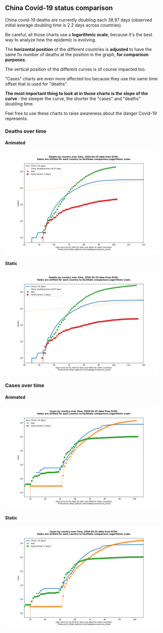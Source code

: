 ## China Covid-19 status comparison 

China covid-19 deaths are currently doubling each 38.97 days (observed initial average doubling time is 2.2 days across countries).



Be careful, all those charts use a **logarithmic scale**, because it's the best way to analyze how the epidemic is evolving.
 
The **horizontal position** of the different countries is **adjusted** to have the same fix number of deaths at the position in the graph, **for comparison purposes**.

The vertical position of the different curves is of course impacted too.

"Cases" charts are even more affected too because they use the same time offset that is used for "deaths".

**The most important thing to look at in those charts is the slope of the curve** : the steeper the curve, the shorter the "cases" and "deaths" doubling time.

Feel free to use these charts to raise awareness about the danger Covid-19 represents. 


 
### Deaths over time
 
#### Animated
![China covid-19 deaths animated chart](https://raw.githubusercontent.com/madlag/coronavirus_study/master/notebooks/graphs/2020-04-25/countries/China/2020-04-25_China_deaths.gif "China covid-19 deaths animated chart")   
 
#### Static
![China covid-19 deaths static chart](https://raw.githubusercontent.com/madlag/coronavirus_study/master/notebooks/graphs/2020-04-25/countries/China/2020-04-25_China_deaths.png "China covid-19 deaths static chart")   

 
### Cases over time
 
#### Animated
![China covid-19 cases animated chart](https://raw.githubusercontent.com/madlag/coronavirus_study/master/notebooks/graphs/2020-04-25/countries/China/2020-04-25_China_cases.gif "China covid-19 cases animated chart")   
 
#### Static
![China covid-19 cases static chart](https://raw.githubusercontent.com/madlag/coronavirus_study/master/notebooks/graphs/2020-04-25/countries/China/2020-04-25_China_cases.png "China covid-19 cases static chart")   

